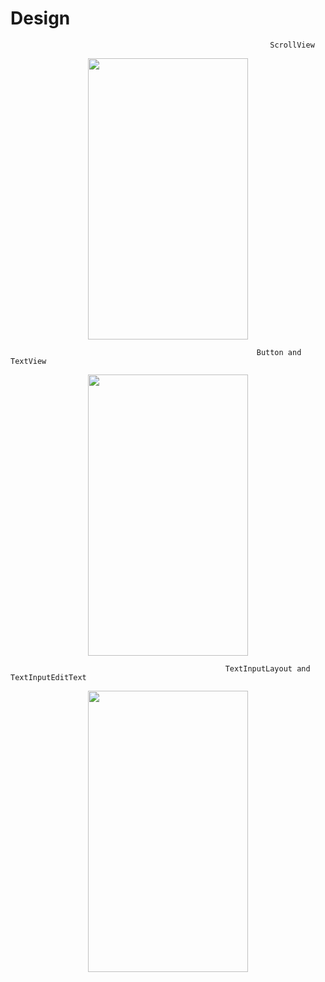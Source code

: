 # Design

                                                              ScrollView

                                                        
<p align="center">
 <img src="https://user-images.githubusercontent.com/97243182/199540079-96fb55fb-37ec-455a-a6c5-f86ce16d7997.jpg" width="256" height="450">
</p>

                                                           Button and TextView

<p align="center">
 <img src="https://user-images.githubusercontent.com/97243182/199538459-16a86d5d-56b1-4a77-9f35-de04c45a9664.jpg" width="256" height="450">
</p>

                                                    TextInputLayout and TextInputEditText

<p align="center">
 <img src="https://user-images.githubusercontent.com/97243182/199541562-3c98e2ff-7213-40a9-8c4a-dfb90881dfbf.jpg" width="256" height="450">
</p>
